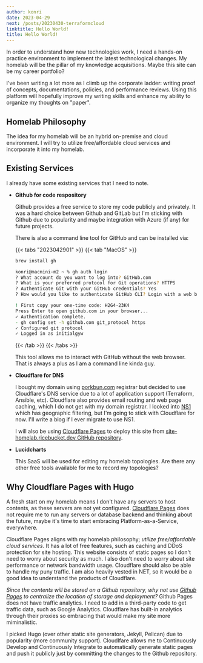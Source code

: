```yaml
---
author: konri
date: 2023-04-29
next: /posts/20230430-terraformcloud
linktitle: Hello World!
title: Hello World!
---
```


In order to understand how new technologies work, I need a hands-on practice environment to implement the latest technological changes. My homelab will be the pillar of my knowledge acquisitions. Maybe this site can be my career portfolio?

I've been writing a lot more as I climb up the corporate ladder: writing proof of concepts, documentations, policies, and performance reviews. Using this platform will hopefully improve my writing skills and enhance my ability to organize my thoughts on "paper".

<!--more-->

## Homelab Philosophy

The idea for my homelab will be an hybrid on-premise and cloud environment. I will try to utilize free/affordable cloud services and incorporate it into my homelab.

## Existing Services

I already have some existing services that I need to note.

- **Github for code respository**

  Github provides a free service to store my code publicly and privately. It was a hard choice between Github and GitLab but I'm sticking with Github due to popularity and maybe integration with Azure (if any) for future projects.

  There is also a command line tool for GitHub and can be installed via:

  {{< tabs "2023042901" >}}
  {{< tab "MacOS" >}}
  
  ```zsh
  brew install gh

  konri@macmini-m2 ~ % gh auth login       
  ? What account do you want to log into? GitHub.com
  ? What is your preferred protocol for Git operations? HTTPS
  ? Authenticate Git with your GitHub credentials? Yes
  ? How would you like to authenticate GitHub CLI? Login with a web browser

  ! First copy your one-time code: H2G4-23K4
  Press Enter to open github.com in your browser... 
  ✓ Authentication complete.
  - gh config set -h github.com git_protocol https
  ✓ Configured git protocol
  ✓ Logged in as initialgyw
  ```

  {{< /tab >}}
  {{< /tabs >}}

  This tool allows me to interact with GitHub without the web browser. That is always a plus as I am a command line kinda guy.

- **Cloudflare for DNS**

  I bought my domain using [porkbun.com](https://porkbun.com) registrar but decided to use Cloudflare's DNS service due to a lot of application support (Terraform, Ansible, etc). Cloudflare also provides email routing and web page caching, which I do not get with my domain registrar. I looked into [NS1](https://ns1.com) which has geographic filtering, but I'm going to stick with Cloudflare for now. I'll write a blog if I ever migrate to use NS1.

  I will also be using [Cloudflare Pages](https://pages.cloudflare.com/) to deploy this site from [site-homelab.ricebucket.dev GitHub repository](https://github.com/initialgyw/site-homelab.ricebucket.dev).

- **Lucidcharts**

  This SaaS will be used for editing my homelab topologies. Are there any other free tools available for me to record my topologies?

## Why Cloudflare Pages with Hugo

A fresh start on my homelab means I don't have any servers to host contents, as these servers are not yet configured. [Cloudflare Pages](https://pages.cloudflare.com/) does not require me to run any servers or database backend and thinking about the future, maybe it's time to start embracing Platform-as-a-Service, everywhere.

Cloudflare Pages aligns with my homelab philosophy; *utilize free/affordable cloud services*. It has a lot of free features, such as caching and DDoS protection for site hosting. This website consists of static pages so I don't need to worry about security as much. I also don't need to worry about site performance or network bandwidth usage. Cloudflare should also be able to handle my puny traffic. I am also heavily vested in NET, so it would be a good idea to understand the products of Cloudflare.

*Since the contents will be stored on a Github repository, why not use [Github Pages](https://pages.github.com/) to centralize the location of storage and deployment?* Github Pages does not have traffic analytics. I need to add in a third-party code to get traffic data, such as Google Analytics. Cloudflare has built-in analytics through their proxies so embracing that would make my site more miminalistic.

I picked Hugo (over other static site generators, Jekyll, Pelican) due to popularity (more community support). Cloudlfare allows me to Continuously Develop and Continuously Integrate to automatically generate static pages and push it publicly just by committing the changes to the Github repository.
